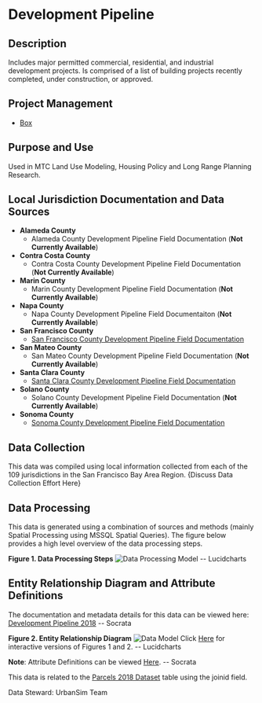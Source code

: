 # Development Pipeline

## Description
Includes major permitted commercial, residential, and industrial development projects. Is comprised of a list of building projects recently completed, under construction, or approved.

## Project Management

- [Box](https://mtcdrive.box.com/s/zhrj6w8rle80mjyrez6v6s0fsu1yen35)

## Purpose and Use  
Used in MTC Land Use Modeling, Housing Policy and Long Range Planning Research.

## Local Jurisdiction Documentation and Data Sources

* **Alameda County**
   * Alameda County Development Pipeline Field Documentation (**Not Currently Available**)
* **Contra Costa County**
   * Contra Costa County Development Pipeline Field Documentation (**Not Currently Available**)
* **Marin County**
   * Marin County Development Pipeline Field Documentation (**Not Currently Available**)
* **Napa County**
   * Napa County Development Pipeline Field Documentaiton (**Not Currently Available**)
* **San Francisco County**
   * [San Francisco County Development Pipeline Field Documentation](https://mtcdrive.box.com/s/b1k5nturqhafihh9tlc8vi4pyvvmexld)
* **San Mateo County**
   * San Mateo County Development Pipeline Field Documentation (**Not Currently Available**)
* **Santa Clara County**
   * [Santa Clara County Development Pipeline Field Documentation](https://mtcdrive.box.com/s/r4jh6f95zukfquoujwr247znt0lj1xl2)
* **Solano County**
   * Solano County Development Pipeline Field Documentation (**Not Currently Available**)
* **Sonoma County**
   * [Sonoma County Development Pipeline Field Documentation](https://mtcdrive.box.com/s/5u7i2ga05sk6tf2aa6a96kfbd64e8c48)

## Data Collection
This data was compiled using local information collected from each of the 109 jurisdictions in the San Francisco Bay Area Region.  {Discuss Data Collection Effort Here}

## Data Processing
This data is generated using a combination of sources and methods (mainly Spatial Processing using MSSQL Spatial Queries). The figure below provides a high level overview of the data processing steps.  

**Figure 1. Data Processing Steps**
![Data Processing Model]() -- Lucidcharts 

## Entity Relationship Diagram and Attribute Definitions
The documentation and metadata details for this data can be viewed here: [Development Pipeline 2018]() -- Socrata

**Figure 2. Entity Relationship Diagram**
![Data Model]()
Click [Here]() for interactive versions of Figures 1 and 2. -- Lucidcharts

**Note**:
Attribute Definitions can be viewed [Here](). -- Socrata

This data is related to the [Parcels 2018 Dataset](https://mtc.data.socrata.com/Cadastral/Region-Parcels-2018-/fqea-xb6g) table using the joinid field.

Data Steward: UrbanSim Team